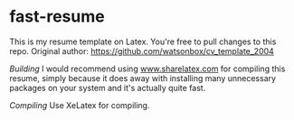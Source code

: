 # fast-resume

This is my resume template on Latex. You're free to pull changes to this repo.
Original author: https://github.com/watsonbox/cv_template_2004

*Building*
I would recommend using www.sharelatex.com for compiling this resume, simply because it does away with installing many unnecessary packages on your system and it's actually quite fast.

*Compiling*
Use XeLatex for compiling.
